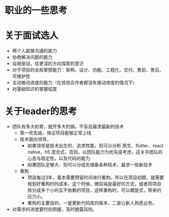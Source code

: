 # 职业的一些思考

# 关于面试选人
- 两个人能够沟通的能力
- 协商解决问题的能力
- 自我驱动，往更深的方向探索的意识
- 对于项目的全局掌控能力：架构、设计、功能、工程化、交付、售前、售后、可维护性
- 主动推动进度的能力（在其他合作者都没有推动进度的情况下）
- 对基础知识的掌握程度

# 关于leader的思考
- 团队有多大的胃，就开多大的锅，不盲目最求最新的技术
  - 第一优先级，保证项目能够正常上线
  - 技术面向领导，
    - 如果领导是技术出生的，追求性能，则可以分析 原生、flutter、react native、h5 混合式，否则，以团队能力为优先级考虑，这关乎团队的心态与稳定性，以及代码的能力
    - 如果团队足够大，则可以分组去储备各种技术，最求一些新技术
  - 重构
    - 项目每过3年，基本需要预留时间进行重构，所以在项目初期，就需要规划好重构时的成本，这个时候，微前端是最好的方式，或者将项目拆分成多个小的互不依赖的项目，这样重构时，可以螺旋式，带来的压力小。
    - 重构的主要目的，一是更新代码库的版本，二是让新人熟悉业务。
- 对需求的进度要时刻把握，及时披露风险。